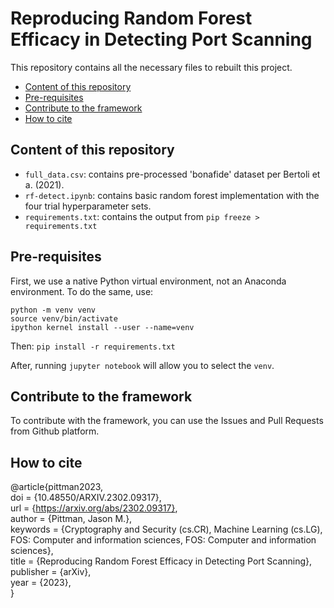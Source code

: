 # Reproducing Random Forest Efficacy in Detecting Port Scanning

This repository contains all the necessary files to rebuilt this project.

- [Content of this repository](#content-of-this-repository)
- [Pre-requisites](#pre-requisites)
- [Contribute to the framework](#contribute)
- [How to cite](#how-to-cite)

## Content of this repository
* `full_data.csv`: contains pre-processed 'bonafide' dataset per Bertoli et a. (2021).
* `rf-detect.ipynb`: contains basic random forest implementation with the four trial hyperparameter sets.
* `requirements.txt`: contains the output from `pip freeze > requirements.txt`

## Pre-requisites
First, we use a native Python virtual environment, not an Anaconda environment. To do the same, use:

```
python -m venv venv
source venv/bin/activate
ipython kernel install --user --name=venv
```

Then: `pip install -r requirements.txt`

After, running `jupyter notebook` will allow you to select the `venv`.

## Contribute to the framework
To contribute with the framework, you can use the Issues and Pull Requests from Github platform.

## How to cite
@article{pittman2023,  
  doi = {10.48550/ARXIV.2302.09317},  
  url = {https://arxiv.org/abs/2302.09317},  
  author = {Pittman, Jason M.},  
  keywords = {Cryptography and Security (cs.CR), Machine Learning (cs.LG), FOS: Computer and information sciences, FOS: Computer and information sciences},  
  title = {Reproducing Random Forest Efficacy in Detecting Port Scanning},  
  publisher = {arXiv},  
  year = {2023},  
}

